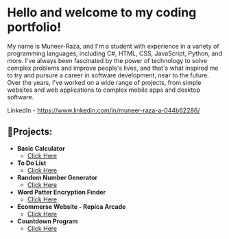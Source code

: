 # Hello and welcome to my coding portfolio!
My name is Muneer-Raza, and I'm a student with experience in a variety of programming languages, including C#, HTML, CSS, JavaScript, Python, and more. I've always been fascinated by the power of technology to solve complex problems and improve people's lives, and that's what inspired me to try and pursure a career in software development, near to the future. Over the years, I've worked on a wide range of projects, from simple websites and web applications to complex mobile apps and desktop software.

LinkedIn - https://www.linkedin.com/in/muneer-raza-a-044b62286/

## <h2>👨‍Projects:</h2>

- <b>Basic Calculator</b>
  - [Click Here](https://github.com/MuneerRaza19/Calculator)
- <b>To Do List</b>
  - [Click Here](https://github.com/MuneerRaza19/todolist)
- <b>Random Number Generator</b>
  - [Click Here](https://github.com/MuneerRaza19/Random-number-generator-web-app)
- <b>Word Patter Encryption Finder</b>
  - [Click Here](https://github.com/MuneerRaza19/wordpatternfinder)
- <b> Ecommerse Website - Repica Arcade</b>
  - [Click Here](https://github.com/MuneerRaza19/Replica-Arcade-v1-eccomerse)
- <b> Countdown Program</b>
  - [Click Here](https://github.com/MuneerRaza19/Countdown-c-program)




